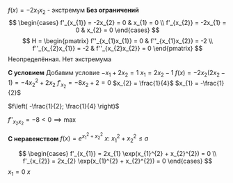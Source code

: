 $f(x) = -2x_{1}x_{2}$ - экстремум
**Без ограничений**
$$
\begin{cases}
f'_{x_{1}} = -2x_{2} = 0 & x_{1} = 0 \\
f'_{x_{2}} = -2x_{1} = 0 & x_{2} = 0
\end{cases}
$$
$$
H = \begin{pmatrix}
f''_{x_{1}x_{1}} = 0 & f''_{x_{1}x_{2}} = -2 \\
f''_{x_{2}x_{1}} = -2 & f''_{x_{2}x_{2}} = 0
\end{pmatrix}
$$
Неопределённая.
Нет экстремума

**С условием**
Добавим условие $-x_{1} + 2x_{2} = 1$
$x_{1} = 2x_{2} - 1$
$f(x) = -2x_{2}\left( 2x_{2} - 1 \right) = -4x_{2}^{2} + 2x_{2}$
$f'_{x_{2}} = -8x_{2} + 2 = 0$
$x_{2} = \frac{1}{4}$
$x_{1} = -\frac{1}{2}$

$f\left( -\frac{1}{2}; \frac{1}{4} \right)$

$f''_{x_{2}x_{2}} = -8 < 0 \implies \max$

**С неравенством**
$f(x) = e^{x_{1}^{2} + x_{2}^{2}}$
$x:\ x_{1}^{2} + x_{2}^{2} \leq a$

$$
\begin{cases}
f'_{x_{1}} = 2x_{1} \exp(x_{1}^{2} + x_{2}^{2}) = 0 \\
f'_{x_{2}} = 2x_{2} \exp(x_{1}^{2} + x_{2}^{2}) = 0
\end{cases}
$$
$x_{1} = 0$
$x_{}$
